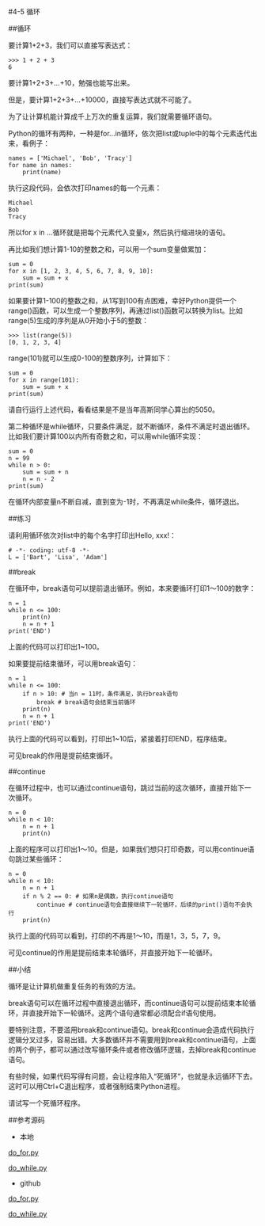 #4-5 循环

##循环

要计算1+2+3，我们可以直接写表达式：

	>>> 1 + 2 + 3
	6
要计算1+2+3+...+10，勉强也能写出来。

但是，要计算1+2+3+...+10000，直接写表达式就不可能了。

为了让计算机能计算成千上万次的重复运算，我们就需要循环语句。

Python的循环有两种，一种是for...in循环，依次把list或tuple中的每个元素迭代出来，看例子：

	names = ['Michael', 'Bob', 'Tracy']
	for name in names:
	    print(name)
执行这段代码，会依次打印names的每一个元素：

	Michael
	Bob
	Tracy
所以for x in ...循环就是把每个元素代入变量x，然后执行缩进块的语句。

再比如我们想计算1-10的整数之和，可以用一个sum变量做累加：

	sum = 0
	for x in [1, 2, 3, 4, 5, 6, 7, 8, 9, 10]:
	    sum = sum + x
	print(sum)
如果要计算1-100的整数之和，从1写到100有点困难，幸好Python提供一个range()函数，可以生成一个整数序列，再通过list()函数可以转换为list。比如range(5)生成的序列是从0开始小于5的整数：
	
	>>> list(range(5))
	[0, 1, 2, 3, 4]
range(101)就可以生成0-100的整数序列，计算如下：

	sum = 0
	for x in range(101):
	    sum = sum + x
	print(sum)
请自行运行上述代码，看看结果是不是当年高斯同学心算出的5050。

第二种循环是while循环，只要条件满足，就不断循环，条件不满足时退出循环。比如我们要计算100以内所有奇数之和，可以用while循环实现：

	sum = 0
	n = 99
	while n > 0:
	    sum = sum + n
	    n = n - 2
	print(sum)
在循环内部变量n不断自减，直到变为-1时，不再满足while条件，循环退出。

##练习

请利用循环依次对list中的每个名字打印出Hello, xxx!：

	# -*- coding: utf-8 -*-
	L = ['Bart', 'Lisa', 'Adam']


##break

在循环中，break语句可以提前退出循环。例如，本来要循环打印1～100的数字：

	n = 1
	while n <= 100:
	    print(n)
	    n = n + 1
	print('END')
上面的代码可以打印出1~100。

如果要提前结束循环，可以用break语句：

	n = 1
	while n <= 100:
	    if n > 10: # 当n = 11时，条件满足，执行break语句
	        break # break语句会结束当前循环
	    print(n)
	    n = n + 1
	print('END')
执行上面的代码可以看到，打印出1~10后，紧接着打印END，程序结束。

可见break的作用是提前结束循环。

##continue

在循环过程中，也可以通过continue语句，跳过当前的这次循环，直接开始下一次循环。

	n = 0
	while n < 10:
	    n = n + 1
	    print(n)
上面的程序可以打印出1～10。但是，如果我们想只打印奇数，可以用continue语句跳过某些循环：

	n = 0
	while n < 10:
	    n = n + 1
	    if n % 2 == 0: # 如果n是偶数，执行continue语句
	        continue # continue语句会直接继续下一轮循环，后续的print()语句不会执行
	    print(n)
执行上面的代码可以看到，打印的不再是1～10，而是1，3，5，7，9。

可见continue的作用是提前结束本轮循环，并直接开始下一轮循环。

##小结

循环是让计算机做重复任务的有效的方法。

break语句可以在循环过程中直接退出循环，而continue语句可以提前结束本轮循环，并直接开始下一轮循环。这两个语句通常都必须配合if语句使用。

要特别注意，不要滥用break和continue语句。break和continue会造成代码执行逻辑分叉过多，容易出错。大多数循环并不需要用到break和continue语句，上面的两个例子，都可以通过改写循环条件或者修改循环逻辑，去掉break和continue语句。

有些时候，如果代码写得有问题，会让程序陷入“死循环”，也就是永远循环下去。这时可以用Ctrl+C退出程序，或者强制结束Python进程。

请试写一个死循环程序。

##参考源码

- 本地

[do_for.py](../code/chapter4/4-5-do_for.py)

[do_while.py](../code/chapter4/4-5-do_while.py)


- github

[do_for.py](https://github.com/michaelliao/learn-python3/blob/master/samples/basic/do_for.py)

[do_while.py](https://github.com/michaelliao/learn-python3/blob/master/samples/basic/do_while.py)